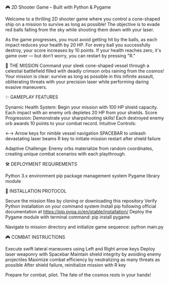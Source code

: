 🎮 2D Shooter Game – Built with Python & Pygame

Welcome to a thrilling 2D shooter game where you control a cone-shaped ship on a mission to survive as long as possible! The objective is to evade red balls falling from the sky while shooting them down with your laser.

As the game progresses, you must avoid getting hit by the balls, as each impact reduces your health by 20 HP. For every ball you successfully destroy, your score increases by 10 points. If your health reaches zero, it's game over — but don’t worry, you can restart by pressing "R."

🚀 THE MISSION
Command your sleek cone-shaped vessel through a celestial battlefield filled with deadly crimson orbs raining from the cosmos! Your mission is clear: survive as long as possible in this infinite assault, obliterating threats with your precision laser while performing daring evasive maneuvers.

✨ GAMEPLAY FEATURES

Dynamic Health System: Begin your mission with 100 HP shield capacity. Each impact with an enemy orb depletes 20 HP from your shields.
Score Progression: Demonstrate your sharpshooting skills! Each destroyed enemy orb awards 10 points to your combat record.
Intuitive Controls:

←→ Arrow keys for nimble vessel navigation
SPACEBAR to unleash devastating laser beams
R key to initiate mission restart after shield failure


Adaptive Challenge: Enemy orbs materialize from random coordinates, creating unique combat scenarios with each playthrough.

🛠️ DEPLOYMENT REQUIREMENTS

Python 3.x environment
pip package management system
Pygame library module

🔧 INSTALLATION PROTOCOL

Secure the mission files by cloning or downloading this repository
Verify Python installation on your command system
Install pip following official documentation at https://pip.pypa.io/en/stable/installation/
Deploy the Pygame module with terminal command:
pip install pygame

Navigate to mission directory and initialize game sequence:
python main.py


🎮 COMBAT INSTRUCTIONS

Execute swift lateral maneuvers using Left and Right arrow keys
Deploy laser weaponry with Spacebar
Maintain shield integrity by avoiding enemy projectiles
Maximize combat efficiency by neutralizing as many threats as possible
After shield failure, reinitialize mission with R key

Prepare for combat, pilot. The fate of the cosmos rests in your hands!
